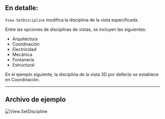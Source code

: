 ## En detalle:
`View.SetDiscipline` modifica la disciplina de la vista especificada.

Entre las opciones de disciplinas de vistas, se incluyen las siguientes:
- Arquitectura
- Coordinación
- Electricidad
- Mecánica
- Fontanería
- Estructural

En el ejemplo siguiente, la disciplina de la vista 3D por defecto se establece en Coordinación.
___
## Archivo de ejemplo

![View.SetDiscipline](./Revit.Elements.Views.View.SetDiscipline_img.jpg)

